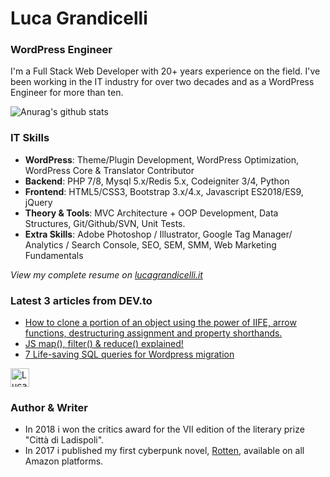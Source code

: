 # Luca Grandicelli

### WordPress Engineer

I'm a Full Stack Web Developer with 20+ years experience on the field. I've been working in the IT industry for over two decades and as a WordPress Engineer for more than ten.

![Anurag's github stats](https://github-readme-stats.vercel.app/api?username=lucagrandicelli&count_private=true&show_icons=true&theme=radical)

### IT Skills
*   **WordPress**: Theme/Plugin Development, WordPress Optimization, WordPress Core & Translator Contributor
*   **Backend**: PHP 7/8, Mysql 5.x/Redis 5.x, Codeigniter 3/4, Python
*   **Frontend**: HTML5/CSS3, Bootstrap 3.x/4.x, Javascript ES2018/ES9, jQuery
*   **Theory & Tools**: MVC Architecture + OOP Development, Data Structures, Git/Github/SVN, Unit Tests.
*   **Extra Skills**: Adobe Photoshop / Illustrator, Google Tag Manager/ Analytics / Search Console, SEO, SEM, SMM, Web Marketing Fundamentals

*View my complete resume on [lucagrandicelli.it](https://www.lucagrandicelli.it)*

### **Latest 3 articles from DEV.to**

*   [How to clone a portion of an object using the power of IIFE, arrow functions, destructuring assignment and property shorthands.](https://dev.to/lucagrandicelli/how-to-clone-a-portion-of-an-object-using-the-power-of-iife-arrow-functions-destructuring-assignment-and-property-shorthands-379f "How to clone a portion of an object using the power of IIFE, arrow functions, destructuring assignment and property shorthands.")
*   [JS map(), filter() & reduce() explained!](https://dev.to/lucagrandicelli/js-map-filter-reduce-explained-572e "JS map(), filter() & reduce() explained!")
*   [7 Life-saving SQL queries for Wordpress migration](https://dev.to/lucagrandicelli/7-life-saving-sql-queries-for-wordpress-migration-o90 "7 Life-saving SQL queries for Wordpress migration")

<a href="https://dev.to/lucagrandicelli">
  <img src="https://d2fltix0v2e0sb.cloudfront.net/dev-badge.svg" alt="Luca Grandicelli's DEV Profile" height="30" width="30">
</a>

### Author & Writer
* In 2018 i won the critics award for the VII edition of the literary prize "Città di Ladispoli".
* In 2017 i published my first cyberpunk novel, [Rotten](https://www.amazon.it/dp/B01MRAMS7J/ref=cm_sw_r_cp_ep_dp_QSINBb262M7ZA "Rotten"), available on all Amazon platforms.
